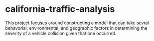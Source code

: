 # california-traffic-analysis
This project focuses around constructing a model that can take sevral behavorial, environmental, and geographic factors in determining the severity of a vehicle collision given that one occurred. 

